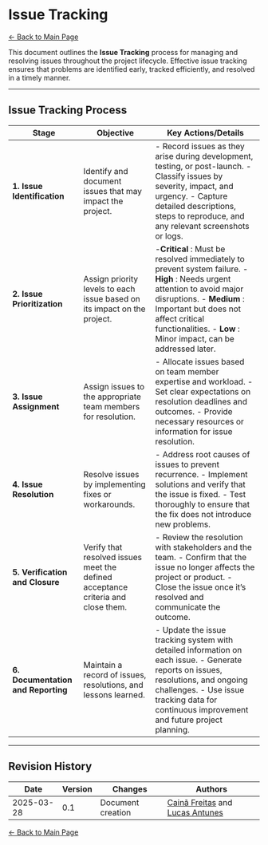 # **Issue Tracking**

[← Back to Main Page](../../index.md)

This document outlines the **Issue Tracking** process for managing and resolving issues throughout the project lifecycle. Effective issue tracking ensures that problems are identified early, tracked efficiently, and resolved in a timely manner.

---

## **Issue Tracking Process**

| **Stage**                          | **Objective**                                                              | **Key Actions/Details**                                                                                                                                                                                                                                                               |
| ---------------------------------------- | -------------------------------------------------------------------------------- | ------------------------------------------------------------------------------------------------------------------------------------------------------------------------------------------------------------------------------------------------------------------------------------------- |
| **1. Issue Identification**        | Identify and document issues that may impact the project.                        | - Record issues as they arise during development, testing, or post-launch.  - Classify issues by severity, impact, and urgency.  - Capture detailed descriptions, steps to reproduce, and any relevant screenshots or logs.                                                                 |
| **2. Issue Prioritization**        | Assign priority levels to each issue based on its impact on the project.         | -**Critical** : Must be resolved immediately to prevent system failure.  - **High** : Needs urgent attention to avoid major disruptions.  - **Medium** : Important but does not affect critical functionalities.  - **Low** : Minor impact, can be addressed later. |
| **3. Issue Assignment**            | Assign issues to the appropriate team members for resolution.                    | - Allocate issues based on team member expertise and workload.  - Set clear expectations on resolution deadlines and outcomes.  - Provide necessary resources or information for issue resolution.                                                                                          |
| **4. Issue Resolution**            | Resolve issues by implementing fixes or workarounds.                             | - Address root causes of issues to prevent recurrence.  - Implement solutions and verify that the issue is fixed.  - Test thoroughly to ensure that the fix does not introduce new problems.                                                                                                |
| **5. Verification and Closure**    | Verify that resolved issues meet the defined acceptance criteria and close them. | - Review the resolution with stakeholders and the team.  - Confirm that the issue no longer affects the project or product.  - Close the issue once it’s resolved and communicate the outcome.                                                                                             |
| **6. Documentation and Reporting** | Maintain a record of issues, resolutions, and lessons learned.                   | - Update the issue tracking system with detailed information on each issue.  - Generate reports on issues, resolutions, and ongoing challenges.  - Use issue tracking data for continuous improvement and future project planning.                                                          |

---

## **Revision History**

| Date       | Version | Changes                           | Authors |
| ---------- | ------- | --------------------------------- | ------- |
| 2025-03-28 | 0.1     | Document creation                 | [Cainã Freitas](https://github.com/freitasc) and [Lucas Antunes](https://github.com/LucasGSAntunes)        |

[← Back to Main Page](../../index.md)
